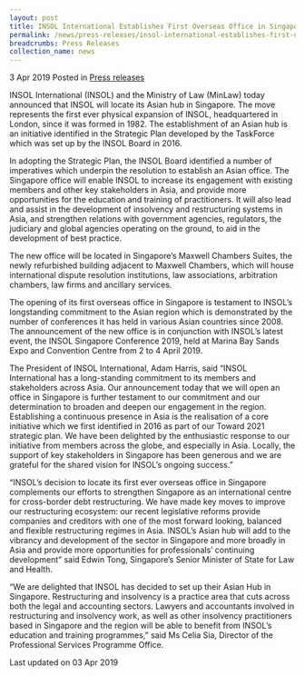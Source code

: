 ```yaml
---
layout: post
title: INSOL International Establishes First Overseas Office in Singapore
permalink: /news/press-releases/insol-international-establishes-first-overseas-office-in-singapo
breadcrumbs: Press Releases
collection_name: news
---
```


3 Apr 2019 Posted in [Press releases](/news/press-releases)

INSOL International (INSOL) and the Ministry of Law (MinLaw) today announced that INSOL will locate its Asian hub in Singapore. The move represents the first ever physical expansion of INSOL, headquartered in London, since it was formed in 1982. The establishment of an Asian hub is an initiative identified in the Strategic Plan developed by the TaskForce which was set up by the INSOL Board in 2016.

 

In adopting the Strategic Plan, the INSOL Board identified a number of imperatives which underpin the resolution to establish an Asian office. The Singapore office will enable INSOL to increase its engagement with existing members and other key stakeholders in Asia, and provide more opportunities for the education and training of practitioners. It will also lead and assist in the development of insolvency and restructuring systems in Asia, and strengthen relations with government agencies, regulators, the judiciary and global agencies operating on the ground, to aid in the development of best practice.

 

The new office will be located in Singapore’s Maxwell Chambers Suites, the newly refurbished building adjacent to Maxwell Chambers, which will house international dispute resolution institutions, law associations, arbitration chambers, law firms and ancillary services. 

 

The opening of its first overseas office in Singapore is testament to INSOL’s longstanding commitment to the Asian region which is demonstrated by the number of conferences it has held in various Asian countries since 2008. The announcement of the new office is in conjunction with INSOL’s latest event, the INSOL Singapore Conference 2019, held at Marina Bay Sands Expo and Convention Centre from 2 to 4 April 2019.

 

The President of INSOL International, Adam Harris, said “INSOL International has a long-standing commitment to its members and stakeholders across Asia. Our announcement today that we will open an office in Singapore is further testament to our commitment and our determination to broaden and deepen our engagement in the region. Establishing a continuous presence in Asia is the realisation of a core initiative which we first identified in 2016 as part of our Toward 2021 strategic plan. We have been delighted by the enthusiastic response to our initiative from members across the globe, and especially in Asia. Locally, the support of key stakeholders in Singapore has been generous and we are grateful for the shared vision for INSOL’s ongoing success.”

 

“INSOL’s decision to locate its first ever overseas office in Singapore complements our efforts to strengthen Singapore as an international centre for cross-border debt restructuring. We have made key moves to improve our restructuring ecosystem: our recent legislative reforms provide companies and creditors with one of the most forward looking, balanced and flexible restructuring regimes in Asia. INSOL’s Asian hub will add to the vibrancy and development of the sector in Singapore and more broadly in Asia and provide more opportunities for professionals’ continuing development” said Edwin Tong, Singapore’s Senior Minister of State for Law and Health.

 

“We are delighted that INSOL has decided to set up their Asian Hub in Singapore. Restructuring and insolvency is a practice area that cuts across both the legal and accounting sectors. Lawyers and accountants involved in restructuring and insolvency work, as well as other insolvency practitioners based in Singapore and the region will be able to benefit from INSOL’s education and training programmes,” said Ms Celia Sia, Director of the Professional Services Programme Office.


<p class="right-side-updated">Last updated on 03 Apr 2019</p>


